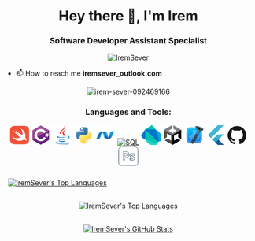 <h1 align="center">Hey there 👋, I'm Irem </h1>
<h3 align="center"> Software Developer Assistant Specialist </h3>

<p align="center"> <img src="https://komarev.com/ghpvc/?username=IremSever&label=Profile%20views&color=0e75b6&style=flat" alt="IremSever" /> </p>

- 📫 How to reach me **iremsever_outlook.com**

<p align="center">
    <a href="https://linkedin.com/in/irem-sever-092469166/" target="blank">
        <img src="https://raw.githubusercontent.com/rahuldkjain/github-profile-readme-generator/master/src/images/icons/Social/linked-in-alt.svg" alt="irem-sever-092469166" height="30" width="40" />
    </a>
</p>

<h3 align="center">Languages and Tools:</h3>
<p align="center">
    <a href="https://raw.githubusercontent.com/devicons/devicon/master/icons/swift/swift-original.svg" alt="Swift"><img src="https://raw.githubusercontent.com/devicons/devicon/master/icons/swift/swift-original.svg" alt="Swift" width="40" height="40"/></a>
    <a href="https://raw.githubusercontent.com/devicons/devicon/master/icons/csharp/csharp-original.svg" alt="C#"><img src="https://raw.githubusercontent.com/devicons/devicon/master/icons/csharp/csharp-original.svg" alt="C#" width="40" height="40"/></a>
    <a href="https://raw.githubusercontent.com/devicons/devicon/master/icons/java/java-original.svg" alt="Java"><img src="https://raw.githubusercontent.com/devicons/devicon/master/icons/java/java-original.svg" alt="Java" width="40" height="40"/></a>
    <a href="https://raw.githubusercontent.com/devicons/devicon/master/icons/python/python-original.svg" alt="Python"><img src="https://raw.githubusercontent.com/devicons/devicon/master/icons/python/python-original.svg" alt="Python" width="40" height="40"/></a>
    <a href="https://raw.githubusercontent.com/devicons/devicon/master/icons/dot-net/dot-net-original.svg" alt=".NET"><img src="https://raw.githubusercontent.com/devicons/devicon/master/icons/dot-net/dot-net-original.svg" alt=".NET" width="40" height="40"/></a>
    <a href="https://www.svgrepo.com/show/303229/microsoft-sql-server-logo.svg" alt="SQL"><img src="https://www.svgrepo.com/show/303229/microsoft-sql-server-logo.svg" alt="SQL" width="40" height="40"/></a>
    <a href="https://raw.githubusercontent.com/devicons/devicon/master/icons/dart/dart-original.svg" alt="Dart"><img src="https://raw.githubusercontent.com/devicons/devicon/master/icons/dart/dart-original.svg" alt="Dart" width="40" height="40"/></a>
    <a href="https://raw.githubusercontent.com/devicons/devicon/master/icons/unity/unity-original.svg" alt="Unity"><img src="https://raw.githubusercontent.com/devicons/devicon/master/icons/unity/unity-original.svg" alt="Unity" width="40" height="40"/></a>
    <a href="https://raw.githubusercontent.com/devicons/devicon/master/icons/xcode/xcode-original.svg" alt="Xcode"><img src="https://raw.githubusercontent.com/devicons/devicon/master/icons/xcode/xcode-original.svg" alt="Xcode" width="40" height="40"/></a>
    <a href="https://raw.githubusercontent.com/devicons/devicon/master/icons/flutter/flutter-original.svg" alt="Flutter"><img src="https://raw.githubusercontent.com/devicons/devicon/master/icons/flutter/flutter-original.svg" alt="Flutter" width="40" height="40"/></a>
    <a href="https://raw.githubusercontent.com/devicons/devicon/master/icons/github/github-original.svg" alt="GitHub"><img src="https://raw.githubusercontent.com/devicons/devicon/master/icons/github/github-original.svg" alt="GitHub" width="40" height="40"/></a>
    <a href="https://raw.githubusercontent.com/devicons/devicon/master/icons/photoshop/photoshop-line.svg" alt="Photoshop"><img src="https://raw.githubusercontent.com/devicons/devicon/master/icons/photoshop/photoshop-line.svg" alt="Photoshop" width="40" height="40"/></a>
</p>

<a href="https://github.com/IremSever">
  <img align="center" style="margin:0.5rem" src="https://github-readme-stats.vercel.app/api/top-langs/?username=IremSever&show_icons=true&locale=en&layout=compact&title_color=ffffff&text_color=c9cacc&icon_color=4AB197&bg_color=1A2B34" alt="IremSever's Top Languages" />
</a>

<p align="center">
    <a href="https://github.com/IremSever">
        <img align="center" style="margin:0.5rem" src="https://github-readme-stats.vercel.app/api/top-langs/?username=IremSever&show_icons=true&locale=en&layout=compact&title_color=ffffff&text_color=c9cacc&icon_color=4AB197&bg_color=1A2B34" alt="IremSever's Top Languages" />
    </a>
</p>

<p align="center">
    <a href="https://github.com/IremSever">
        <img align="center" style="margin:0.5rem" src="https://github-readme-stats.vercel.app/api?username=IremSever&show_icons=true&locale=en&line_height=20&count_private=true&title_color=ffffff&text_color=c9cacc&icon_color=4AB097&bg_color=1A2B34" alt="IremSever's GitHub Stats" />
    </a>
</p>

<br/>
